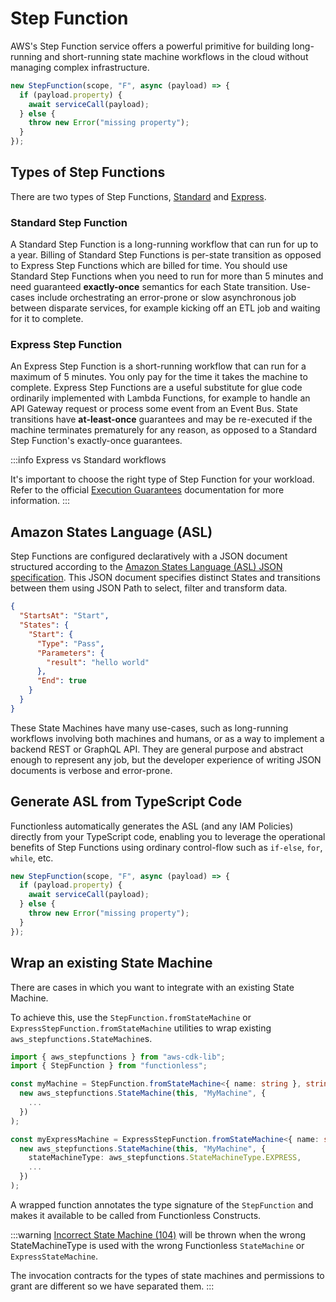 # Step Function

AWS's Step Function service offers a powerful primitive for building long-running and short-running state machine workflows in the cloud without managing complex infrastructure.

```ts
new StepFunction(scope, "F", async (payload) => {
  if (payload.property) {
    await serviceCall(payload);
  } else {
    throw new Error("missing property");
  }
});
```

## Types of Step Functions

There are two types of Step Functions, [Standard](#standard) and [Express](#express).

### Standard Step Function

A Standard Step Function is a long-running workflow that can run for up to a year. Billing of Standard Step Functions is per-state transition as opposed to Express Step Functions which are billed for time. You should use Standard Step Functions when you need to run for more than 5 minutes and need guaranteed **exactly-once** semantics for each State transition. Use-cases include orchestrating an error-prone or slow asynchronous job between disparate services, for example kicking off an ETL job and waiting for it to complete.

### Express Step Function

An Express Step Function is a short-running workflow that can run for a maximum of 5 minutes. You only pay for the time it takes the machine to complete. Express Step Functions are a useful substitute for glue code ordinarily implemented with Lambda Functions, for example to handle an API Gateway request or process some event from an Event Bus. State transitions have **at-least-once** guarantees and may be re-executed if the machine terminates prematurely for any reason, as opposed to a Standard Step Function's exactly-once guarantees.

:::info
Express vs Standard workflows

It's important to choose the right type of Step Function for your workload. Refer to the official [Execution Guarantees](https://docs.aws.amazon.com/step-functions/latest/dg/express-at-least-once-execution.html) documentation for more information.
:::

## Amazon States Language (ASL)

Step Functions are configured declaratively with a JSON document structured according to the [Amazon States Language (ASL) JSON specification](https://docs.aws.amazon.com/step-functions/latest/dg/concepts-amazon-states-language.html). This JSON document specifies distinct States and transitions between them using JSON Path to select, filter and transform data.

```json
{
  "StartsAt": "Start",
  "States": {
    "Start": {
      "Type": "Pass",
      "Parameters": {
        "result": "hello world"
      },
      "End": true
    }
  }
}
```

These State Machines have many use-cases, such as long-running workflows involving both machines and humans, or as a way to implement a backend REST or GraphQL API. They are general purpose and abstract enough to represent any job, but the developer experience of writing JSON documents is verbose and error-prone.

## Generate ASL from TypeScript Code

Functionless automatically generates the ASL (and any IAM Policies) directly from your TypeScript code, enabling you to leverage the operational benefits of Step Functions using ordinary control-flow such as `if-else`, `for`, `while`, etc.

```ts
new StepFunction(scope, "F", async (payload) => {
  if (payload.property) {
    await serviceCall(payload);
  } else {
    throw new Error("missing property");
  }
});
```

## Wrap an existing State Machine

There are cases in which you want to integrate with an existing State Machine.

To achieve this, use the `StepFunction.fromStateMachine` or `ExpressStepFunction.fromStateMachine` utilities to wrap existing `aws_stepfunctions.StateMachine`s.

```ts
import { aws_stepfunctions } from "aws-cdk-lib";
import { StepFunction } from "functionless";

const myMachine = StepFunction.fromStateMachine<{ name: string }, string>(
  new aws_stepfunctions.StateMachine(this, "MyMachine", {
    ...
  })
);

const myExpressMachine = ExpressStepFunction.fromStateMachine<{ name: string }, string>(
  new aws_stepfunctions.StateMachine(this, "MyMachine", {
    stateMachineType: aws_stepfunctions.StateMachineType.EXPRESS,
    ...
  })
);
```

A wrapped function annotates the type signature of the `StepFunction` and makes it available to be called from Functionless Constructs.

:::warning
[Incorrect State Machine (104)](../../error-codes.md#incorrect-state-machine-type-imported) will be thrown when the wrong StateMachineType is used with the wrong Functionless `StateMachine` or `ExpressStateMachine`.

The invocation contracts for the types of state machines and permissions to grant are different so we have separated them.
:::
